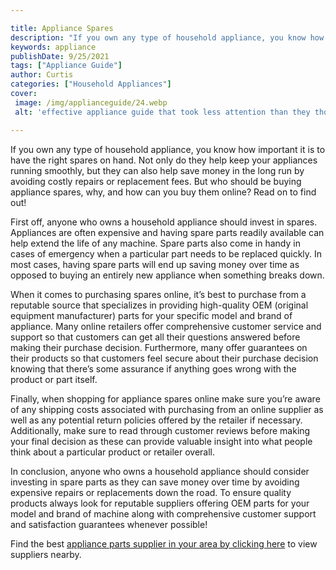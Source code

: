 ```yaml
---

title: Appliance Spares
description: "If you own any type of household appliance, you know how important it is to have the right spares on hand. Not only do they help k...learn more about it now"
keywords: appliance
publishDate: 9/25/2021
tags: ["Appliance Guide"]
author: Curtis
categories: ["Household Appliances"]
cover: 
 image: /img/applianceguide/24.webp
 alt: 'effective appliance guide that took less attention than they thought'

---
```


If you own any type of household appliance, you know how important it is to have the right spares on hand. Not only do they help keep your appliances running smoothly, but they can also help save money in the long run by avoiding costly repairs or replacement fees. But who should be buying appliance spares, why, and how can you buy them online? Read on to find out!

First off, anyone who owns a household appliance should invest in spares. Appliances are often expensive and having spare parts readily available can help extend the life of any machine. Spare parts also come in handy in cases of emergency when a particular part needs to be replaced quickly. In most cases, having spare parts will end up saving money over time as opposed to buying an entirely new appliance when something breaks down.

When it comes to purchasing spares online, it’s best to purchase from a reputable source that specializes in providing high-quality OEM (original equipment manufacturer) parts for your specific model and brand of appliance. Many online retailers offer comprehensive customer service and support so that customers can get all their questions answered before making their purchase decision. Furthermore, many offer guarantees on their products so that customers feel secure about their purchase decision knowing that there’s some assurance if anything goes wrong with the product or part itself. 

Finally, when shopping for appliance spares online make sure you’re aware of any shipping costs associated with purchasing from an online supplier as well as any potential return policies offered by the retailer if necessary. Additionally, make sure to read through customer reviews before making your final decision as these can provide valuable insight into what people think about a particular product or retailer overall. 

In conclusion, anyone who owns a household appliance should consider investing in spare parts as they can save money over time by avoiding expensive repairs or replacements down the road. To ensure quality products always look for reputable suppliers offering OEM parts for your model and brand of machine along with comprehensive customer support and satisfaction guarantees whenever possible!

Find the best <a href="/pages/appliance-parts-suppliers/">appliance parts supplier in your area by clicking here</a> to view suppliers nearby.

